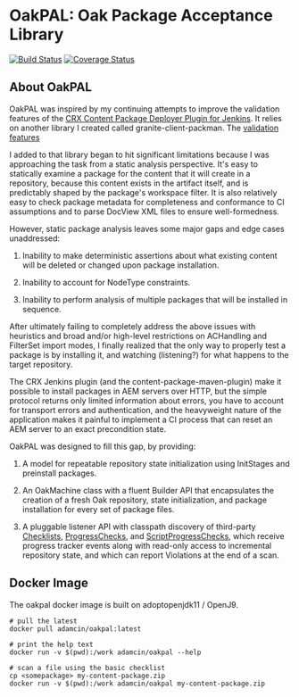 OakPAL: Oak Package Acceptance Library
======================================

[![Build Status](https://travis-ci.org/adamcin/oakpal.png)](https://travis-ci.org/adamcin/oakpal)
[![Coverage Status](https://coveralls.io/repos/github/adamcin/oakpal/badge.svg?branch=master)](https://coveralls.io/github/adamcin/oakpal?branch=master)

## About OakPAL

OakPAL was inspired by my continuing attempts to improve the validation features of the [CRX Content Package Deployer Plugin for Jenkins](https://wiki.jenkins-ci.org/display/JENKINS/CRX+Content+Package+Deployer+Plugin). 
It relies on another library I created called granite-client-packman. 
The [validation features](http://adamcin.net/granite-client-packman/apidocs/net/adamcin/granite/client/packman/validation/PackageValidator.html)
                
I added to that library began to hit significant
limitations because I was approaching the task from a static analysis perspective. It's easy to
statically examine a package for the content that it will create in a repository, because this content
exists in the artifact itself, and is predictably shaped by the package's workspace filter. It is also
relatively easy to check package metadata for completeness and conformance to CI assumptions and to
parse DocView XML files to ensure well-formedness.

However, static package analysis leaves some major gaps and edge cases unaddressed:

1. Inability to make deterministic assertions about what existing content will be deleted or changed upon package installation.

2. Inability to account for NodeType constraints.

3. Inability to perform analysis of multiple packages that will be installed in sequence.

After ultimately failing to completely address the above issues with heuristics and broad and/or
high-level restrictions on ACHandling and FilterSet import modes, I finally realized that the only way
to properly test a package is by installing it, and watching (listening?) for what happens to the target
repository.

The CRX Jenkins plugin (and the content-package-maven-plugin) make it possible to install packages in
AEM servers over HTTP, but the simple protocol returns only limited information about errors, you have
to account for transport errors and authentication, and the heavyweight nature of the application makes
it painful to implement a CI process that can reset an AEM server to an exact precondition state.

OakPAL was designed to fill this gap, by providing:

1. A model for repeatable repository state initialization using InitStages and preinstall packages.

2. An OakMachine class with a fluent Builder API that encapsulates the creation of a fresh Oak
repository, state initialization, and package installation for every set of package files.

3. A pluggable listener API with classpath discovery of third-party [Checklists](https://github.com/adamcin/oakpal/blob/master/core/src/main/resources/OAKPAL-INF/checklists/basic.json), 
[ProgressChecks](oakpal-core/apidocs/net/adamcin/oakpal/core/ProgressCheck.html), and [ScriptProgressChecks](oakpal-maven-plugin/writing-a-script-check.html), 
which receive progress tracker events along with read-only access to incremental repository state, and which can report Violations at the end of a scan.


## Docker Image

The oakpal docker image is built on adoptopenjdk11 / OpenJ9. 

    # pull the latest
    docker pull adamcin/oakpal:latest
    
    # print the help text
    docker run -v $(pwd):/work adamcin/oakpal --help
    
    # scan a file using the basic checklist
    cp <somepackage> my-content-package.zip
    docker run -v $(pwd):/work adamcin/oakpal my-content-package.zip




